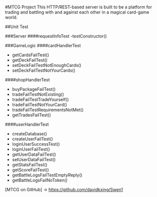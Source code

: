 #MTCG Project
This HTTP/REST-based server is built to be a platform for trading and battling with and
against each other in a magical card-game world. 

##Unit Test

###Server
####requestInfoTest
-testConstructor()

###GameLogic
####cardHandlerTest
- getCardsFailTest()
- getDeckFailTest()
- setDeckFailTestNotEnoughCards()
- setDeckFailTestNotYourCards()

####shopHandlerTest
- buyPackageFailTest()
- tradeFailTestNotExisting()
- tradeFailTestTradeYourself()
- tradeFailTestNotYourCard()
- tradeFailTestRequirementsNotMet()
- getTradesFailTest()

####userHandlerTest
- createDatabase()
- createUserFailTest()
- loginUserSuccessTest()
- loginUserFailTest()
- getUserDataFailTest()
- setUserDataFailTest()
- getStatsFailTest()
- getScoreFailTest()
- getBattleLogsFailTestEmptyReply()
- getBattleLogsFailNoToken()

[MTCG on GitHub] -> https://github.com/davidkxing/Swen1